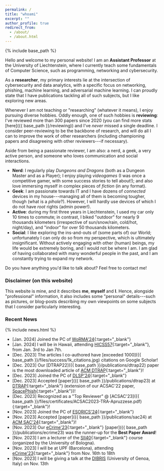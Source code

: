 ```yaml
---
permalink: /
title: "whoami"
excerpt: ""
author_profile: true
redirect_from: 
  - /about/
  - /about.html
---
```


{% include base_path %}

Hello and welcome to my personal website! I am an **Assistant Professor** at the University of Liechtenstein, where I currently teach some fundamentals of Computer Science, such as programming, networking and cybersecurity. 

As a **researcher**, my primary interests lie at the intersection of cybersecurity and data analytics, with a specific focus on networking, phishing, machine learning, and adversarial machine learning. I can proudly state that I have publications tackling all of such subjects, but I like exploring new areas. 

Whenever I am not teaching or "researching" (whatever it means), I enjoy pursuing diverse hobbies. Oddly enough, one of such hobbies is **reviewing**: I've reviewed more than 300 papers since 2020 (you can find more stats [here]({{ base_path }}/reviewing)) and I've _never_ missed a single deadline. I consider peer-reviewing to be the backbone of research, and will do all I can to improve the work of other researchers (including championing papers and disagreeing with other reviewers---if necessary). 

Aside from being a passionate reviewer, I am also: a nerd, a geek, a very active person, and someone who loves communication and social interactions.
* **Nerd**: I regularly play _Dungeons and Dragons_ (both as a Dungeon Master and as a Player); I enjoy playing _videogames_ (I was once a competitive gamer, with some success stories to tell about!); and also love immersing myself in complex pieces of *fiction* (in any format).
* **Geek**: I am passionate towards IT and I have dozens of _connected_ devices in my house---managing all of them is becoming tougher, though (what is a _pihole_?). However, I will hardly use devices of which I do not have _root_ rights (admin power!). 
* **Active**: during my first three years in Liechtenstein, I used my car only 10 times to commute; in contrast, I biked "outdoor" for nearly 9 thousands kilometers (irrespective of sun/snow/rain, cold/hot, night/day), and "indoor" for over 50 thousands kilometers. 
* **Social**: I like exploring the ins-and-outs of (some parts of) our World; unfortunately I can only do so from my perspective, which is ultimately insignificant. Without actively engaging with other (human) beings, my life would be extremely boring, and I would not be where I am. I am glad of having collaborated with many wonderful people in the past, and I am constantly trying to expand my network.  

Do you have anything you'd like to talk about? Feel free to contact me!

### Disclaimer (on this website)

This website is mine, and it describes **me**, **myself** and **I**. Hence, alongside "professional" information, it also includes some "personal" details---such as pictures, or blog-posts describing my own viewpoints on some subjects that I consider particularly interesting.


### Recent News

{% include news.html %}

* [Jan. 2024] <i class="fa fa-users"></i> Joined the PC of [WoRMA'24](https://worma.gitlab.io/2024/){:target="_blank"}
* [Jan. 2024] <i class="fa fa-plane"></i> I will be in Hawaii, attending [HICSS57](https://hicss.hawaii.edu/program-hicss57/){:target="_blank"}, from Jan. 3rd to Jan 7th.
* [Dec. 2023] <i class="fa fa-star"></i> The articles I co-authored have [exceeded 1000]({{ base_path }}/files/success/1k_citations.jpg) citations on Google Scholar!
* [Dec. 2023] <i class="fa fa-star"></i> Our [DTRAP22]({{ base_path }}/publications/dtrap22) paper is the most downloaded article of [ACM DTRAP](https://dl.acm.org/journal/dtrap){:target="_blank"}!
* [Dec. 2023] <i class="fa fa-users"></i> Joined the PC of [DLSP'24](https://dlsp2024.ieee-security.org/){:target="_blank"}
* [Dec. 2023] <i class="fa fa-newspaper"></i> Accepted [paper]({{ base_path }}/publications/dtrap23) at [DTRAP](https://dl.acm.org/journal/dtrap){:target="_blank"} (extension of our ACSAC'22 paper, [SpacePhish](https://spacephish.github.io/){:target="_blank"})!
* [Dec. 2023] <i class="fa fa-award"></i> Recognized as a "Top Reviewer" @ [ACSAC'23]({{ base_path }}/files/certificates/ACSAC2023-TRA-Apruzzese.pdf){:target="_blank"}!
* [Nov. 2023] <i class="fa fa-users"></i> Joined the PC of [ESORICS'24](https://esorics2024.org/){:target="_blank"}
* [Nov. 2023] <i class="fa fa-newspaper"></i> Accepted [paper]({{ base_path }}/publications/sac24) at [ACM SAC'24](https://www.sigapp.org/sac/sac2024/){:target="_blank"}!
* [Nov. 2023] <i class="fa fa-award"></i> Our [eCrime'23](https://apwg.org/event/ecrime2023/){:target="_blank"} [paper]({{ base_path }}/publications/ecrime23) was the runner-up for the **Best Paper Award**!
* [Nov. 2023] <i class="fa fa-comment"></i> I am a lecturer of the [SII40](https://sii40.ing.unibo.it/course/){:target="_blank"} course (organized by the University of Bologna).
* [Nov. 2023] <i class="fa fa-plane"></i> I will be at UPF (Barcelona), attending [eCrime'23](https://apwg.org/event/ecrime2023/){:target="_blank"} from Nov. 16th to 18th
* [Nov. 2023] <i class="fa fa-comment"></i> I will be giving a talk at the [DIBRIS](https://dibris.unige.it/en) (University of Genoa, Italy) on Nov. 13th

